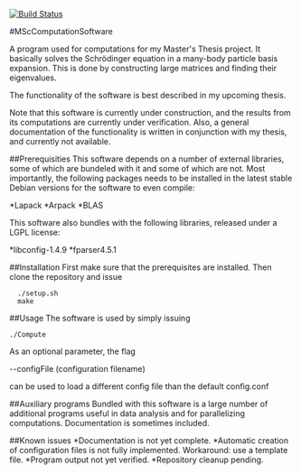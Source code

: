 [![Build Status](https://travis-ci.org/riklund/MScComputationSoftware.png)](https://travis-ci.org/riklund/MScComputationSoftware)


#MScComputationSoftware

A program used for computations for my Master's Thesis project. It basically solves the Schrödinger equation in a many-body particle basis expansion. This is done by constructing large matrices and finding their eigenvalues. 

The functionality of the software is best described in my upcoming thesis.

Note that this software is currently under construction, and the results from its computations are currently under verification. Also, a general documentation of the functionality is written in conjunction with my thesis, and currently not available.

##Prerequisities
This software depends on a number of external libraries, some of which are bundeled with it and some of which are not. Most importantly, the following packages needs to be installed in the latest stable Debian versions for the software to even compile:

*Lapack
*Arpack
*BLAS

This software also bundles with the following libraries, released under a LGPL license:

*libconfig-1.4.9
*fparser4.5.1



##Installation
First make sure that the prerequisites are installed. Then clone the repository and issue

	  ./setup.sh
	  make




##Usage
The software is used by simply issuing 

	./Compute

As an optional parameter, the flag 

   --configFile (configuration filename)

can be used to load a different config file than the default config.conf


##Auxiliary programs
Bundled with this software is a large number of additional programs useful in data analysis and for parallelizing computations. Documentation is sometimes included. 


##Known issues
*Documentation is not yet complete.
*Automatic creation of configuration files is not fully implemented. Workaround: use a template file.
*Program output not yet verified.
*Repository cleanup pending.